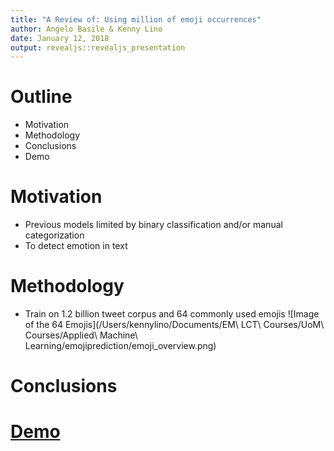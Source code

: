 ```yaml
---
title: "A Review of: Using million of emoji occurrences"
author: Angelo Basile & Kenny Lino
date: January 12, 2018
output: revealjs::revealjs_presentation
---
```


# Outline
- Motivation
- Methodology
- Conclusions
- Demo

# Motivation

- Previous models limited by binary classification and/or manual categorization
- To detect emotion in text

# Methodology

- Train on 1.2 billion tweet corpus and 64 commonly used emojis
![Image of the 64 Emojis](/Users/kennylino/Documents/EM\ LCT\ Courses/UoM\ Courses/Applied\ Machine\ Learning/emojiprediction/emoji_overview.png)



# Conclusions

# [Demo](https://deepmoji.mit.edu/)
